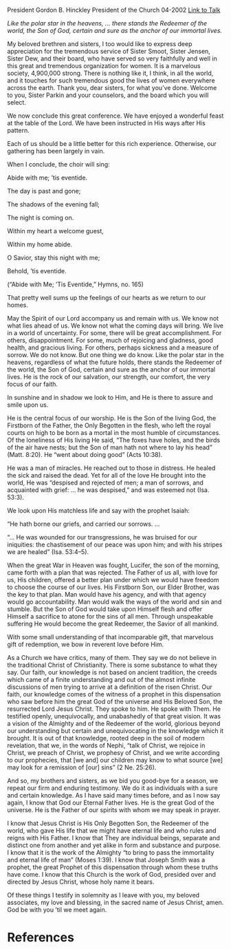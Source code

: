 President Gordon B. Hinckley
President of the Church
04-2002
[Link to Talk](https://www.churchofjesuschrist.org/study/general-conference/2002/04/we-look-to-christ?lang=eng)

_Like the polar star in the heavens, … there stands the Redeemer of the world, the Son of God, certain and sure as the anchor of our immortal lives._

My beloved brethren and sisters, I too would like to express deep appreciation for the tremendous service of Sister Smoot, Sister Jensen, Sister Dew, and their board, who have served so very faithfully and well in this great and tremendous organization for women. It is a marvelous society, 4,900,000 strong. There is nothing like it, I think, in all the world, and it touches for such tremendous good the lives of women everywhere across the earth. Thank you, dear sisters, for what you’ve done. Welcome to you, Sister Parkin and your counselors, and the board which you will select.

We now conclude this great conference. We have enjoyed a wonderful feast at the table of the Lord. We have been instructed in His ways after His pattern.

Each of us should be a little better for this rich experience. Otherwise, our gathering has been largely in vain.

When I conclude, the choir will sing:





Abide with me; ’tis eventide.

The day is past and gone;

The shadows of the evening fall;

The night is coming on.

Within my heart a welcome guest,

Within my home abide.

O Savior, stay this night with me;

Behold, ’tis eventide.





(“Abide with Me; ’Tis Eventide,” Hymns, no. 165)





That pretty well sums up the feelings of our hearts as we return to our homes.

May the Spirit of our Lord accompany us and remain with us. We know not what lies ahead of us. We know not what the coming days will bring. We live in a world of uncertainty. For some, there will be great accomplishment. For others, disappointment. For some, much of rejoicing and gladness, good health, and gracious living. For others, perhaps sickness and a measure of sorrow. We do not know. But one thing we do know. Like the polar star in the heavens, regardless of what the future holds, there stands the Redeemer of the world, the Son of God, certain and sure as the anchor of our immortal lives. He is the rock of our salvation, our strength, our comfort, the very focus of our faith.

In sunshine and in shadow we look to Him, and He is there to assure and smile upon us.

He is the central focus of our worship. He is the Son of the living God, the Firstborn of the Father, the Only Begotten in the flesh, who left the royal courts on high to be born as a mortal in the most humble of circumstances. Of the loneliness of His living He said, “The foxes have holes, and the birds of the air have nests; but the Son of man hath not where to lay his head” (Matt. 8:20). He “went about doing good” (Acts 10:38).

He was a man of miracles. He reached out to those in distress. He healed the sick and raised the dead. Yet for all of the love He brought into the world, He was “despised and rejected of men; a man of sorrows, and acquainted with grief: … he was despised,” and was esteemed not (Isa. 53:3).

We look upon His matchless life and say with the prophet Isaiah:

“He hath borne our griefs, and carried our sorrows. …

“… He was wounded for our transgressions, he was bruised for our iniquities: the chastisement of our peace was upon him; and with his stripes we are healed” (Isa. 53:4–5).

When the great War in Heaven was fought, Lucifer, the son of the morning, came forth with a plan that was rejected. The Father of us all, with love for us, His children, offered a better plan under which we would have freedom to choose the course of our lives. His Firstborn Son, our Elder Brother, was the key to that plan. Man would have his agency, and with that agency would go accountability. Man would walk the ways of the world and sin and stumble. But the Son of God would take upon Himself flesh and offer Himself a sacrifice to atone for the sins of all men. Through unspeakable suffering He would become the great Redeemer, the Savior of all mankind.

With some small understanding of that incomparable gift, that marvelous gift of redemption, we bow in reverent love before Him.

As a Church we have critics, many of them. They say we do not believe in the traditional Christ of Christianity. There is some substance to what they say. Our faith, our knowledge is not based on ancient tradition, the creeds which came of a finite understanding and out of the almost infinite discussions of men trying to arrive at a definition of the risen Christ. Our faith, our knowledge comes of the witness of a prophet in this dispensation who saw before him the great God of the universe and His Beloved Son, the resurrected Lord Jesus Christ. They spoke to him. He spoke with Them. He testified openly, unequivocally, and unabashedly of that great vision. It was a vision of the Almighty and of the Redeemer of the world, glorious beyond our understanding but certain and unequivocating in the knowledge which it brought. It is out of that knowledge, rooted deep in the soil of modern revelation, that we, in the words of Nephi, “talk of Christ, we rejoice in Christ, we preach of Christ, we prophesy of Christ, and we write according to our prophecies, that [we and] our children may know to what source [we] may look for a remission of [our] sins” (2 Ne. 25:26).

And so, my brothers and sisters, as we bid you good-bye for a season, we repeat our firm and enduring testimony. We do it as individuals with a sure and certain knowledge. As I have said many times before, and as I now say again, I know that God our Eternal Father lives. He is the great God of the universe. He is the Father of our spirits with whom we may speak in prayer.

I know that Jesus Christ is His Only Begotten Son, the Redeemer of the world, who gave His life that we might have eternal life and who rules and reigns with His Father. I know that They are individual beings, separate and distinct one from another and yet alike in form and substance and purpose. I know that it is the work of the Almighty “to bring to pass the immortality and eternal life of man” (Moses 1:39). I know that Joseph Smith was a prophet, the great Prophet of this dispensation through whom these truths have come. I know that this Church is the work of God, presided over and directed by Jesus Christ, whose holy name it bears.

Of these things I testify in solemnity as I leave with you, my beloved associates, my love and blessing, in the sacred name of Jesus Christ, amen. God be with you ’til we meet again.

# References
